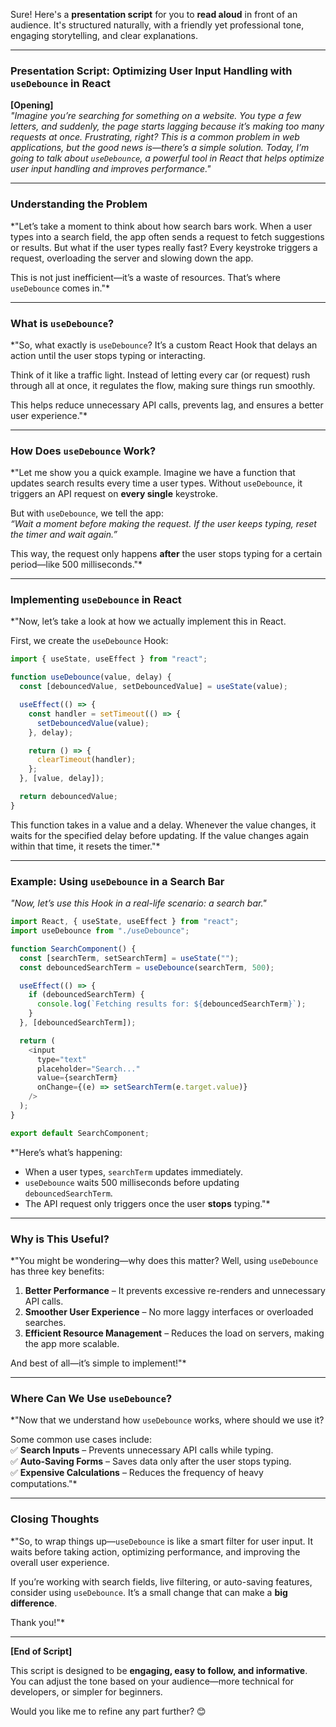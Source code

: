 Sure! Here's a **presentation script** for you to **read aloud** in front of an audience. It's structured naturally, with a friendly yet professional tone, engaging storytelling, and clear explanations.

---

### **Presentation Script: Optimizing User Input Handling with `useDebounce` in React**

**[Opening]**  
_"Imagine you’re searching for something on a website. You type a few letters, and suddenly, the page starts lagging because it’s making too many requests at once. Frustrating, right? This is a common problem in web applications, but the good news is—there’s a simple solution. Today, I’m going to talk about `useDebounce`, a powerful tool in React that helps optimize user input handling and improves performance."_

---

### **Understanding the Problem**

\*"Let’s take a moment to think about how search bars work. When a user types into a search field, the app often sends a request to fetch suggestions or results. But what if the user types really fast? Every keystroke triggers a request, overloading the server and slowing down the app.

This is not just inefficient—it’s a waste of resources. That’s where `useDebounce` comes in."\*

---

### **What is `useDebounce`?**

\*"So, what exactly is `useDebounce`? It’s a custom React Hook that delays an action until the user stops typing or interacting.

Think of it like a traffic light. Instead of letting every car (or request) rush through all at once, it regulates the flow, making sure things run smoothly.

This helps reduce unnecessary API calls, prevents lag, and ensures a better user experience."\*

---

### **How Does `useDebounce` Work?**

\*"Let me show you a quick example. Imagine we have a function that updates search results every time a user types. Without `useDebounce`, it triggers an API request on **every single** keystroke.

But with `useDebounce`, we tell the app:  
_“Wait a moment before making the request. If the user keeps typing, reset the timer and wait again.”_

This way, the request only happens **after** the user stops typing for a certain period—like 500 milliseconds."\*

---

### **Implementing `useDebounce` in React**

\*"Now, let’s take a look at how we actually implement this in React.

First, we create the `useDebounce` Hook:

```javascript
import { useState, useEffect } from "react";

function useDebounce(value, delay) {
  const [debouncedValue, setDebouncedValue] = useState(value);

  useEffect(() => {
    const handler = setTimeout(() => {
      setDebouncedValue(value);
    }, delay);

    return () => {
      clearTimeout(handler);
    };
  }, [value, delay]);

  return debouncedValue;
}
```

This function takes in a value and a delay. Whenever the value changes, it waits for the specified delay before updating. If the value changes again within that time, it resets the timer."\*

---

### **Example: Using `useDebounce` in a Search Bar**

_"Now, let’s use this Hook in a real-life scenario: a search bar."_

```javascript
import React, { useState, useEffect } from "react";
import useDebounce from "./useDebounce";

function SearchComponent() {
  const [searchTerm, setSearchTerm] = useState("");
  const debouncedSearchTerm = useDebounce(searchTerm, 500);

  useEffect(() => {
    if (debouncedSearchTerm) {
      console.log(`Fetching results for: ${debouncedSearchTerm}`);
    }
  }, [debouncedSearchTerm]);

  return (
    <input
      type="text"
      placeholder="Search..."
      value={searchTerm}
      onChange={(e) => setSearchTerm(e.target.value)}
    />
  );
}

export default SearchComponent;
```

\*"Here’s what’s happening:

- When a user types, `searchTerm` updates immediately.
- `useDebounce` waits 500 milliseconds before updating `debouncedSearchTerm`.
- The API request only triggers once the user **stops** typing."\*

---

### **Why is This Useful?**

\*"You might be wondering—why does this matter? Well, using `useDebounce` has three key benefits:

1. **Better Performance** – It prevents excessive re-renders and unnecessary API calls.
2. **Smoother User Experience** – No more laggy interfaces or overloaded searches.
3. **Efficient Resource Management** – Reduces the load on servers, making the app more scalable.

And best of all—it’s simple to implement!"\*

---

### **Where Can We Use `useDebounce`?**

\*"Now that we understand how `useDebounce` works, where should we use it?

Some common use cases include:  
✅ **Search Inputs** – Prevents unnecessary API calls while typing.  
✅ **Auto-Saving Forms** – Saves data only after the user stops typing.  
✅ **Expensive Calculations** – Reduces the frequency of heavy computations."\*

---

### **Closing Thoughts**

\*"So, to wrap things up—`useDebounce` is like a smart filter for user input. It waits before taking action, optimizing performance, and improving the overall user experience.

If you’re working with search fields, live filtering, or auto-saving features, consider using `useDebounce`. It’s a small change that can make a **big difference**.

Thank you!"\*

---

**[End of Script]**

This script is designed to be **engaging, easy to follow, and informative**. You can adjust the tone based on your audience—more technical for developers, or simpler for beginners.

Would you like me to refine any part further? 😊
